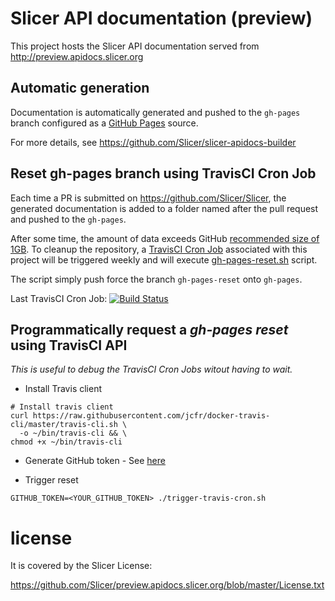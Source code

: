 # Slicer API documentation (preview)

This project hosts the Slicer API documentation served from http://preview.apidocs.slicer.org

## Automatic generation

Documentation is automatically generated and pushed to the `gh-pages` branch configured as a [GitHub Pages](https://help.github.com/articles/configuring-a-publishing-source-for-github-pages/) source.

For more details, see https://github.com/Slicer/slicer-apidocs-builder

## Reset gh-pages branch using TravisCI Cron Job

Each time a PR is submitted on https://github.com/Slicer/Slicer, the generated
documentation is added to a folder named after the pull request and pushed to
the `gh-pages`.

After some time, the amount of data exceeds GitHub [recommended size of 1GB][max_size].
To cleanup the repository, a [TravisCI Cron Job][cronjob] associated with this project
will be triggered weekly and will execute [gh-pages-reset.sh](./gh-pages-reset.sh) script.

The script simply push force the branch `gh-pages-reset` onto `gh-pages`.

Last TravisCI Cron Job: [![Build Status][travis_img]][travis]

[max_size]: https://help.github.com/articles/what-is-my-disk-quota/
[cronjob]: https://docs.travis-ci.com/user/cron-jobs/
[travis]: https://travis-ci.org/Slicer/preview.apidocs.slicer.org
[travis_img]: https://travis-ci.org/Slicer/preview.apidocs.slicer.org.svg?branch=master

## Programmatically request a *gh-pages reset* using TravisCI API

*This is useful to debug the TravisCI Cron Jobs witout having to wait.* 

* Install Travis client
```
# Install travis client
curl https://raw.githubusercontent.com/jcfr/docker-travis-cli/master/travis-cli.sh \
  -o ~/bin/travis-cli && \
chmod +x ~/bin/travis-cli
```

* Generate GitHub token - See [here](https://github.com/settings/tokens)

* Trigger reset

```
GITHUB_TOKEN=<YOUR_GITHUB_TOKEN> ./trigger-travis-cron.sh
```

# license

It is covered by the Slicer License:

https://github.com/Slicer/preview.apidocs.slicer.org/blob/master/License.txt


